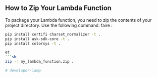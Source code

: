 ## How to Zip Your Lambda Function

To package your Lambda function, you need to zip the contents of your project directory. Use the following command:
faire  :
```sh
pip install certifi charset_normalizer -t .
pip install ask-sdk-core -t .
pip install colorsys -t .

et
```sh
zip -r my_lambda_function.zip .

# developer-lamp
